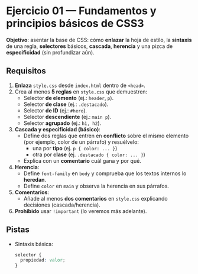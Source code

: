 # Ejercicio 01 — Fundamentos y principios básicos de CSS3

**Objetivo**: asentar la base de CSS: cómo **enlazar** la hoja de estilo, la **sintaxis** de una regla, **selectores** básicos, **cascada**, **herencia** y una pizca de **especificidad** (sin profundizar aún).

## Requisitos

1. **Enlaza** `style.css` desde `index.html` dentro de `<head>`.
2. Crea al menos **5 reglas** en `style.css` que demuestren:
   - Selector **de elemento** (ej.: `header`, `p`).
   - Selector **de clase** (ej.: `.destacado`).
   - Selector **de ID** (ej.: `#hero`).
   - Selector **descendiente** (ej.: `main p`).
   - Selector **agrupado** (ej.: `h1, h2`).
3. **Cascada y especificidad (básico)**:
   - Define dos reglas que entren en **conflicto** sobre el mismo elemento (por ejemplo, color de un párrafo) y resuélvelo:
     - una por **tipo** (ej. `p { color: ... }`)
     - otra por **clase** (ej. `.destacado { color: ... }`)
   - Explica con un **comentario** cuál gana y por qué.
4. **Herencia**:
   - Define `font-family` en `body` y comprueba que los textos internos lo **heredan**.
   - Define `color` en `main` y observa la herencia en sus párrafos.
5. **Comentarios**:
   - Añade al menos **dos comentarios** en `style.css` explicando decisiones (cascada/herencia).
6. **Prohibido** usar `!important` (lo veremos más adelante).

## Pistas

- Sintaxis básica:
  ```css
  selector {
    propiedad: valor;
  }
  ```
